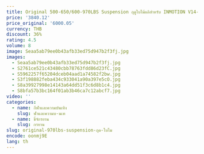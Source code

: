 ```yaml
---
title: Original 500-650/600-970LBS Suspension ฤดูใบไม้ผลิสําหรับ INMOTION V14-50S V14-50GB อัพเกรดใหม่โช้คอัพไฟฟ้า Unicycle อะไหล่
price: '3840.12'
price_original: '6000.05'
currency: THB
discount: 36%
rating: 4.5
volume: 8
image: Seaa5ab79ee0b43afb33ed75d947b2f3fj.jpg
images:
  - Seaa5ab79ee0b43afb33ed75d947b2f3fj.jpg
  - S2761ce521c43480cbb78763fdd86d23fC.jpg
  - S5962257f65204dceb04aad1a74582f2bw.jpg
  - S3f198882feba434c933041a90a397e5cO.jpg
  - S8a39927998e14143a64dd51f3c6d8b1c4.jpg
  - S8bfa57b3bc164f01ab3b46ca7c12abcf7.jpg
video: ''
categories:
  - name: กีฬาและความบันเทิง
    slug: ฬาและความบ-นเท
  - name: ขี่จักรยาน
    slug: กรยาน
slug: original-970lbs-suspension-ฤด-ใบไม
encode: oonmj9E
lang: th
---
```

  